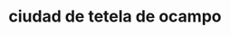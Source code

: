 ---
title: ciudad de tetela de ocampo
url: /ciudad-de-tetela-de-ocampo/
latitude: 19.814
longitude: -97.806
---